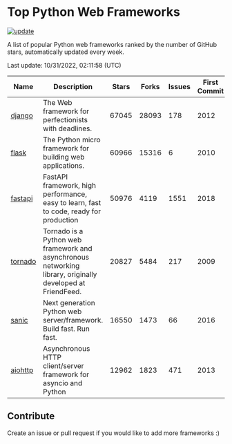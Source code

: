 # Top Python Web Frameworks

[![update](https://github.com/sunnysid3up/python-web-frameworks/actions/workflows/update.yml/badge.svg)](https://github.com/sunnysid3up/python-web-frameworks/actions/workflows/update.yml)

A list of popular Python web frameworks ranked by the number of GitHub stars, automatically updated every week.

Last update: 10/31/2022, 02:11:58 (UTC)

| Name          | Description          | Stars                     | Forks          | Issues               | First Commit        | Last Commit         |
|---------------|----------------------|---------------------------|----------------|----------------------|---------------------|---------------------|
| [django](https://github.com/django/django) | The Web framework for perfectionists with deadlines. | 67045 | 28093 | 178 | 2012 | 2022-10-31 |
| [flask](https://github.com/pallets/flask) | The Python micro framework for building web applications. | 60966 | 15316 | 6 | 2010 | 2022-10-31 |
| [fastapi](https://github.com/tiangolo/fastapi) | FastAPI framework, high performance, easy to learn, fast to code, ready for production | 50976 | 4119 | 1551 | 2018 | 2022-10-31 |
| [tornado](https://github.com/tornadoweb/tornado) | Tornado is a Python web framework and asynchronous networking library, originally developed at FriendFeed. | 20827 | 5484 | 217 | 2009 | 2022-10-30 |
| [sanic](https://github.com/sanic-org/sanic) | Next generation Python web server/framework. Build fast. Run fast. | 16550 | 1473 | 66 | 2016 | 2022-10-30 |
| [aiohttp](https://github.com/aio-libs/aiohttp) | Asynchronous HTTP client/server framework for asyncio and Python | 12962 | 1823 | 471 | 2013 | 2022-10-30 |

## Contribute 

Create an issue or pull request if you would like to add more frameworks :)